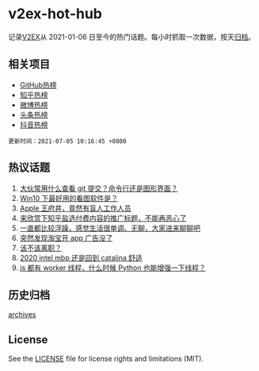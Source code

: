# v2ex-hot-hub

 记录[V2EX](https://www.v2ex.com/)从 2021-01-06 日至今的热门话题。每小时抓取一次数据，按天[归档](archives)。
 
 ## 相关项目

- [GitHub热榜](https://github.com/lonnyzhang423/github-hot-hub)
- [知乎热榜](https://github.com/lonnyzhang423/zhihu-hot-hub)
- [微博热榜](https://github.com/lonnyzhang423/weibo-hot-hub)
- [头条热榜](https://github.com/lonnyzhang423/toutiao-hot-hub)
- [抖音热榜](https://github.com/lonnyzhang423/douyin-hot-hub)


 `更新时间：2021-07-05 10:16:45 +0800`

## 热议话题

1. [大伙常用什么查看 git 提交？命令行还是图形界面？](https://www.v2ex.com/t/787434)
1. [Win10 下最好用的看图软件是？](https://www.v2ex.com/t/787453)
1. [Apple 王府井，竟然有盲人工作人员](https://www.v2ex.com/t/787503)
1. [来欣赏下知乎盐选付费内容的推广标题，不能再恶心了](https://www.v2ex.com/t/787416)
1. [一直都比较浮躁，感觉生活很单调、无聊，大家进来聊聊吧](https://www.v2ex.com/t/787428)
1. [突然发现淘宝开 app 广告没了](https://www.v2ex.com/t/787460)
1. [该不该离职？](https://www.v2ex.com/t/787457)
1. [2020 intel mbp 还是回到 catalina 舒适](https://www.v2ex.com/t/787412)
1. [js 都有 worker 线程，什么时候 Python 也能增强一下线程？](https://www.v2ex.com/t/787433)

## 历史归档

[archives](archives)

## License

See the [LICENSE](LICENSE) file for license rights and limitations (MIT).
